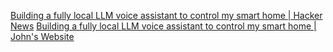 
[Building a fully local LLM voice assistant to control my smart home | Hacker News](https://news.ycombinator.com/item?id=38985152)
[Building a fully local LLM voice assistant to control my smart home | John's Website](https://johnthenerd.com/blog/local-llm-assistant/)
